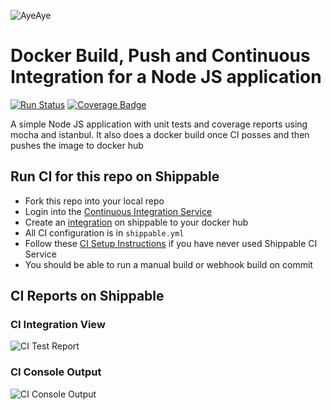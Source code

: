 ![AyeAye](https://github.com/shippableSamples/node-build-push-docker-hub/blob/master/public/resources/images/captain.png)

# Docker Build, Push and Continuous Integration for a Node JS application
[![Run Status](https://api.shippable.com/projects/5885aec6aebc4e0f00804633/badge?branch=master)](https://app.shippable.com/projects/5885aec6aebc4e0f00804633)
[![Coverage Badge](https://api.shippable.com/projects/5885aec6aebc4e0f00804633/coverageBadge?branch=master)](https://app.shippable.com/projects/5885aec6aebc4e0f00804633)


A simple Node JS application with unit tests and coverage reports using mocha 
and istanbul. It also does a docker build once CI posses and then pushes the image
to docker hub

## Run CI for this repo on Shippable
* Fork this repo into your local repo
* Login into the [Continuous Integration Service](wwww.shippable.com) 
* Create an [integration](http://docs.shippable.com/integrations/imageRegistries/dockerHub/) on shippable to your docker hub
* All CI configuration is in `shippable.yml`
* Follow these [CI Setup Instructions](http://docs.shippable.com/ci/runFirstBuild/) if you have never used Shippable CI Service
* You should be able to run a manual build or webhook build on commit

## CI Reports on Shippable

### CI Integration View
![CI Test Report](https://github.com/shippableSamples/node-with-tests-coverage/blob/master/public/resources/images/tests.jpg)

### CI Console Output
![CI Console Output](https://github.com/shippableSamples/node-with-tests-coverage/blob/master/public/resources/images/console.jpg)

